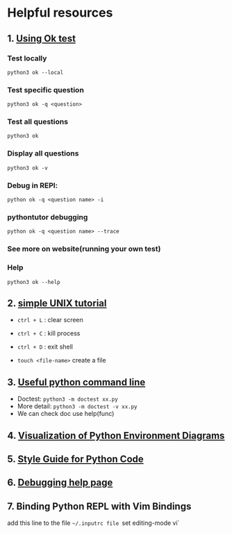 # Helpful resources

## 1. [Using Ok test](https://inst.eecs.berkeley.edu/~cs61a/su20/articles/using-ok.html#signing-in-with-ok)

### Test locally
`python3 ok --local`

### Test specific question
`python3 ok -q <question>`

### Test all questions
`python3 ok`

### Display all questions 
`python3 ok -v`

### Debug in REPl:
`python ok -q <question name> -i`

### pythontutor debugging
`python ok -q <question name> --trace`

### See more on website(running your own test)

### Help
`python3 ok --help`

## 2. [simple UNIX tutorial](https://inst.eecs.berkeley.edu/~cs61a/su20/articles/unix.html) 

- `ctrl + L` : clear screen

- `ctrl + C` : kill process

- `ctrl + D` : exit shell

- `touch <file-name>` create a file

## 3. [Useful python command line](https://docs.python.org/3.9/using/cmdline.html)
- Doctest: `python3 -m doctest xx.py`
- More detail: `python3 -m doctest -v xx.py`
- We can check doc use help(func)

## 4. [Visualization of Python Environment Diagrams](https://pythontutor.com/composingprograms.html#mode=edit)

## 5. [Style Guide for Python Code](https://peps.python.org/pep-0008/)

## 6. [Debugging help page](https://inst.eecs.berkeley.edu/~cs61a/su20/articles/debugging.html)

## 7. Binding Python REPL with Vim Bindings 
add this line to the file `~/.inputrc file
`set editing-mode vi`